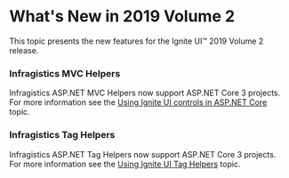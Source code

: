 <!--
|metadata|
{
    "fileName": "whats-new-in-2019-volume2",
    "controlName": [],
    "tags": []
}
|metadata|
-->

# What's New in 2019 Volume 2

This topic presents the new features for the Ignite UI™ 2019 Volume 2 release.

### Infragistics MVC Helpers
Infragistics ASP.NET MVC Helpers now support ASP.NET Core 3 projects. For more information see the [Using Ignite UI controls in ASP.NET Core](Using-IgniteUI-Controls-in-ASP.NET-Core-project.html) topic.


### Infragistics Tag Helpers
Infragistics ASP.NET Tag Helpers now support ASP.NET Core 3 projects. For more information see the [Using Ignite UI Tag Helpers](using-ignite-ui-tag-helpers.html) topic.
